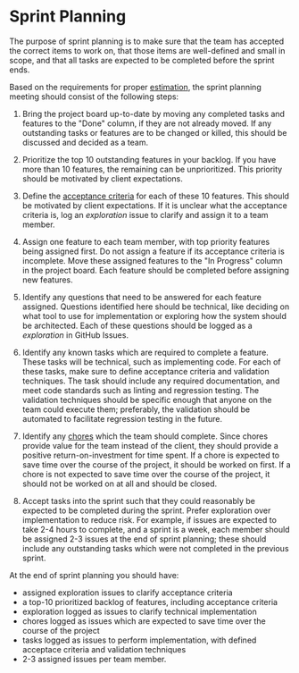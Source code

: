 # Sprint Planning

The purpose of sprint planning is to make sure that the team has accepted the correct items to work on, that those items are well-defined and small in scope, and that all tasks are expected to be completed before the sprint ends.

Based on the requirements for proper [estimation](./estimation.md), the sprint planning meeting should consist of the following steps:

1. Bring the project board up-to-date by moving any completed tasks and features to the "Done" column, if they are not already moved.  If any outstanding tasks or features are to be changed or killed, this should be discussed and decided as a team.

2. Prioritize the top 10 outstanding features in your backlog.  If you have more than 10 features, the remaining can be unprioritized.  This priority should be motivated by client expectations.

3. Define the [acceptance criteria](https://www.softwaretestinghelp.com/user-story-acceptance-criteria/) for each of these 10 features.  This should be motivated by client expectations.  If it is unclear what the acceptance criteria is, log an *exploration* issue to clarify and assign it to a team member.

4. Assign one feature to each team member, with top priority features being assigned first.  Do not assign a feature if its acceptance criteria is incomplete.  Move these assigned features to the "In Progress" column in the project board.  Each feature should be completed before assigning new features.

5. Identify any questions that need to be answered for each feature assigned.  Questions identified here should be technical, like deciding on what tool to use for implementation or exploring how the system should be architected.  Each of these questions should be logged as a *exploration* in GitHub Issues.

6. Identify any known tasks which are required to complete a feature.  These tasks will be technical, such as implementing code.  For each of these tasks, make sure to define acceptance criteria and validation techniques.  The task should include any required documentation, and meet code standards such as linting and regression testing.  The validation techniques should be specific enough that anyone on the team could execute them; preferably, the validation should be automated to facilitate regression testing in the future.

7. Identify any [chores](./issues.md) which the team should complete.  Since chores provide value for the team instead of the client, they should provide a positive return-on-investment for time spent.  If a chore is expected to save time over the course of the project, it should be worked on first.  If a chore is not expected to save time over the course of the project, it should not be worked on at all and should be closed.

7. Accept tasks into the sprint such that they could reasonably be expected to be completed during the sprint.  Prefer exploration over implementation to reduce risk.  For example, if issues are expected to take 2-4 hours to complete, and a sprint is a week, each member should be assigned 2-3 issues at the end of sprint planning; these should include any outstanding tasks which were not completed in the previous sprint.

At the end of sprint planning you should have:
- assigned exploration issues to clarify acceptance criteria
- a top-10 prioritized backlog of features, including acceptance criteria
- exploration logged as issues to clarify technical implementation
- chores logged as issues which are expected to save time over the course of the project
- tasks logged as issues to perform implementation, with defined acceptace criteria and validation techniques
- 2-3 assigned issues per team member.